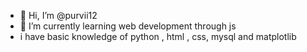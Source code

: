 - 👋 Hi, I’m @purvii12
- 🌱 I’m currently learning web development through js
- i have basic knowledge of python , html , css, mysql and matplotlib

<!---
purvii12/purvii12 is a ✨ special ✨ repository because its `README.md` (this file) appears on your GitHub profile.
You can click the Preview link to take a look at your changes.
--->
